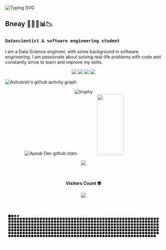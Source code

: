 ![Typing SVG](https://readme-typing-svg.herokuapp.com/?color=00b3ff&size=35&center=true&vCenter=true&width=1000&lines=HELLO👋;I'm+from+Morocco;I'm+a+Datascientist;I'm+Currently+an+ALX+Student🤓;Welcome!❤️)


<h2>Bneay 👨🏻‍💻📊📉</h2>

<h3><code>Datascientist & software engineering student</code></h3>

<p>I am a Data Science engineer, with some background in software engineering. I am passionate about solving real-life problems with code and constantly strive to learn and improve my skills.</p>

<!--Social Media-->  
<div align="center"> 
<a href="https://twitter.com/bneayoub1" target="_blank"><img src="https://img.shields.io/badge/-Twitter-%231DA1F2?style=for-the-badge&logo=twitter&logoColor=white"></a>
<a href="https://github.com/bneayoub" target="_blank"><img src="https://img.shields.io/badge/-GitHub-%23181717?style=for-the-badge&logo=github&logoColor=white"></a>
<a href="https://leetcode.com/user5750sh/" target="_blank"><img src="https://img.shields.io/badge/-LeetCode-%23F89F1B?style=for-the-badge&logo=leetcode&logoColor=white"></a>
<a href="https://www.hackerrank.com/bne_ayoub" target="_blank"><img src="https://img.shields.io/badge/-HackerRank-2EC866?style=for-the-badge&logo=hackerrank&logoColor=white"></a>
 </div>
 
<!--Graph-->
![Ashutosh's github activity graph](https://github-readme-activity-graph.cyclic.app/graph?username=bneayoub&bg_color=0d1117&color=ffffff&line=00b3ff&point=f9fafa&area=true&hide_border=true)

<div align="center">
<img src="https://github-profile-trophy.vercel.app/?username=bneayoub&theme=radical" alt="trophy">
</div>

<!--Skill And More Information--> 
<div align="center">  
  <img width="49%" height="195px" src="https://github-readme-stats.vercel.app/api?username=bneayoub&show_icons=true&count_private=true&hide_border=true&title_color=00b3ff&icon_color=00b4ff&text_color=c9d1d9&bg_color=0d1117" alt="Ayoub Dev github stats" /> 
  <img width="41%" height="195px" src="https://github-readme-stats.vercel.app/api/top-langs/?username=bneayoub&layout=compact&hide_border=true&title_color=00b3ff&text_color=00b4ff&bg_color=0d1117" />
</div>

<!--Total Contributions--> 
 <p align="center">
<img  src="https://github-readme-streak-stats.herokuapp.com?user=bneayoub&theme=tokyonight_duo&hide_border=true"
</p>

<!--visits-->   
<div align="center">
<br><p align="centre"><b>Visitors Count 👽 </b></p>  
<p align="center"><img align="center" src="https://profile-counter.glitch.me/{bneayoub}/count.svg" /></p> 
<br>
</div>

  
 <!--Sneek Gusano-->
![](https://github.com/Platane/snk/raw/output/github-contribution-grid-snake.svg)
